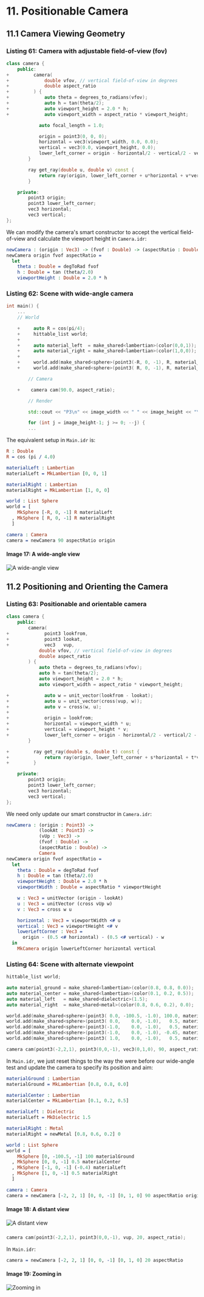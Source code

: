 # 11. Positionable Camera

## 11.1 Camera Viewing Geometry

### Listing 61: Camera with adjustable field-of-view (fov)

```cpp
class camera {
    public:
+         camera(
+             double vfov, // vertical field-of-view in degrees
+             double aspect_ratio
+         ) {
+             auto theta = degrees_to_radians(vfov);
+             auto h = tan(theta/2);
+             auto viewport_height = 2.0 * h;
+             auto viewport_width = aspect_ratio * viewport_height;

            auto focal_length = 1.0;

            origin = point3(0, 0, 0);
            horizontal = vec3(viewport_width, 0.0, 0.0);
            vertical = vec3(0.0, viewport_height, 0.0);
            lower_left_corner = origin - horizontal/2 - vertical/2 - vec3(0, 0, focal_length);
        }

        ray get_ray(double u, double v) const {
            return ray(origin, lower_left_corner + u*horizontal + v*vertical - origin);
        }

    private:
        point3 origin;
        point3 lower_left_corner;
        vec3 horizontal;
        vec3 vertical;
};
```

We can modify the camera's smart constructor to accept the vertical field-of-view and calculate the viewport height in `Camera.idr`:

```idris
newCamera : (origin : Vec3) -> (fvof : Double) -> (aspectRatio : Double) -> Camera
newCamera origin fvof aspectRatio =
  let
    theta : Double = degToRad fvof
    h : Double = tan (theta/2.0)
    viewportHeight : Double = 2.0 * h
```

### Listing 62: Scene with wide-angle camera

```cpp
int main() {
    ...
    // World

    +     auto R = cos(pi/4);
    +     hittable_list world;
    +
    +     auto material_left  = make_shared<lambertian>(color(0,0,1));
    +     auto material_right = make_shared<lambertian>(color(1,0,0));
    +
    +     world.add(make_shared<sphere>(point3(-R, 0, -1), R, material_left));
    +     world.add(make_shared<sphere>(point3( R, 0, -1), R, material_right));

        // Camera

    +    camera cam(90.0, aspect_ratio);

        // Render

        std::cout << "P3\n" << image_width << " " << image_height << "\n255\n";

        for (int j = image_height-1; j >= 0; --j) {
        ...
```

The equivalent setup in `Main.idr` is:

```idris
R : Double
R = cos (pi / 4.0)

materialLeft : Lambertian
materialLeft = MkLambertian [0, 0, 1]

materialRight : Lambertian
materialRight = MkLambertian [1, 0, 0]

world : List Sphere
world = [
    MkSphere [-R, 0, -1] R materialLeft
  , MkSphere [ R, 0, -1] R materialRight
  ]

camera : Camera
camera = newCamera 90 aspectRatio origin

```

#### Image 17: A wide-angle view

![A wide-angle view](images/Image_17.png)

## 11.2 Positioning and Orienting the Camera

### Listing 63: Positionable and orientable camera

```cpp
class camera {
    public:
        camera(
+             point3 lookfrom,
+             point3 lookat,
+             vec3   vup,
            double vfov, // vertical field-of-view in degrees
            double aspect_ratio
        ) {
            auto theta = degrees_to_radians(vfov);
            auto h = tan(theta/2);
            auto viewport_height = 2.0 * h;
            auto viewport_width = aspect_ratio * viewport_height;

+             auto w = unit_vector(lookfrom - lookat);
+             auto u = unit_vector(cross(vup, w));
+             auto v = cross(w, u);
+
+             origin = lookfrom;
+             horizontal = viewport_width * u;
+             vertical = viewport_height * v;
+             lower_left_corner = origin - horizontal/2 - vertical/2 - w;
        }

+         ray get_ray(double s, double t) const {
+             return ray(origin, lower_left_corner + s*horizontal + t*vertical - origin);
+         }

    private:
        point3 origin;
        point3 lower_left_corner;
        vec3 horizontal;
        vec3 vertical;
};
```

We need only update our smart constructor in `Camera.idr`:
```idris
newCamera : (origin : Point3) ->
            (lookAt : Point3) ->
            (vUp : Vec3) ->
            (fvof : Double) ->
            (aspectRatio : Double) ->
            Camera
newCamera origin fvof aspectRatio =
  let
    theta : Double = degToRad fvof
    h : Double = tan (theta/2.0)
    viewportHeight : Double = 2.0 * h
    viewportWidth : Double = aspectRatio * viewportHeight

    w : Vec3 = unitVector (origin - lookAt)
    u : Vec3 = unitVector (cross vUp w)
    v : Vec3 = cross w u

    horizontal : Vec3 = viewportWidth <# u
    vertical : Vec3 = viewportHeight <# v
    lowerLeftCorner : Vec3 =
      origin - (0.5 <# horizontal) - (0.5 <# vertical) - w
  in
    MkCamera origin lowerLeftCorner horizontal vertical
```

### Listing 64: Scene with alternate viewpoint

```cpp
hittable_list world;

auto material_ground = make_shared<lambertian>(color(0.8, 0.8, 0.0));
auto material_center = make_shared<lambertian>(color(0.1, 0.2, 0.5));
auto material_left   = make_shared<dielectric>(1.5);
auto material_right  = make_shared<metal>(color(0.8, 0.6, 0.2), 0.0);

world.add(make_shared<sphere>(point3( 0.0, -100.5, -1.0), 100.0, material_ground));
world.add(make_shared<sphere>(point3( 0.0,    0.0, -1.0),   0.5, material_center));
world.add(make_shared<sphere>(point3(-1.0,    0.0, -1.0),   0.5, material_left));
world.add(make_shared<sphere>(point3(-1.0,    0.0, -1.0), -0.45, material_left));
world.add(make_shared<sphere>(point3( 1.0,    0.0, -1.0),   0.5, material_right));

camera cam(point3(-2,2,1), point3(0,0,-1), vec3(0,1,0), 90, aspect_ratio);
```

In `Main.idr`, we just reset things to the way the were before our wide-angle test and update the camera to specify its position and aim:

```idris
materialGround : Lambertian
materialGround = MkLambertian [0.8, 0.8, 0.0]

materialCenter : Lambertian
materialCenter = MkLambertian [0.1, 0.2, 0.5]

materialLeft : Dielectric
materialLeft = MkDielectric 1.5

materialRight : Metal
materialRight = newMetal [0.8, 0.6, 0.2] 0

world : List Sphere
world = [
    MkSphere [0, -100.5, -1] 100 materialGround
  , MkSphere [0, 0, -1] 0.5 materialCenter
  , MkSphere [-1, 0, -1] (-0.4) materialLeft
  , MkSphere [1, 0, -1] 0.5 materialRight
  ]

camera : Camera
camera = newCamera [-2, 2, 1] [0, 0, -1] [0, 1, 0] 90 aspectRatio origin
```

#### Image 18: A distant view

![A distant view](images/Image_17.png)

###

```cpp
camera cam(point3(-2,2,1), point3(0,0,-1), vup, 20, aspect_ratio);
```

In `Main.idr`:

```idris
camera = newCamera [-2, 2, 1] [0, 0, -1] [0, 1, 0] 20 aspectRatio
```

#### Image 19: Zooming in

![Zooming in](images/Image_19.png)
